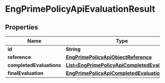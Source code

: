 
# EngPrimePolicyApiEvaluationResult

## Properties
Name | Type | Description | Notes
------------ | ------------- | ------------- | -------------
**id** | **String** |  |  [optional]
**reference** | [**EngPrimePolicyApiObjectReference**](EngPrimePolicyApiObjectReference.md) |  |  [optional]
**completedEvaluations** | [**List&lt;EngPrimePolicyApiCompletedEvaluation&gt;**](EngPrimePolicyApiCompletedEvaluation.md) |  |  [optional]
**finalEvaluation** | [**EngPrimePolicyApiCompletedEvaluation**](EngPrimePolicyApiCompletedEvaluation.md) |  |  [optional]



